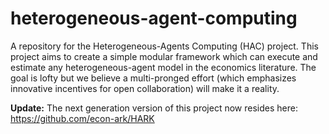 # heterogeneous-agent-computing

A repository for the Heterogeneous-Agents Computing (HAC) project. This project aims to create a simple modular framework which can execute and estimate any heterogeneous-agent model in the economics literature. The goal is lofty but we believe a multi-pronged effort (which emphasizes innovative incentives for open collaboration) will make it a reality.

**Update:** The next generation version of this project now resides here: https://github.com/econ-ark/HARK
